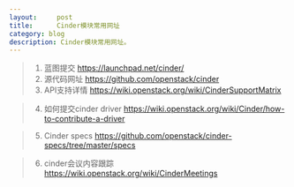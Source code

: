```yaml
---
layout:     post
title:      Cinder模块常用网址
category: blog
description: Cinder模块常用网址。
---
```


>1. 蓝图提交
>https://launchpad.net/cinder/
>2. 源代码网址
>https://github.com/openstack/cinder
>3. API支持详情
>https://wiki.openstack.org/wiki/CinderSupportMatrix

>4. 如何提交cinder driver
>https://wiki.openstack.org/wiki/Cinder/how-to-contribute-a-driver

>5. Cinder specs
>https://github.com/openstack/cinder-specs/tree/master/specs

>6. cinder会议内容跟踪
>https://wiki.openstack.org/wiki/CinderMeetings


